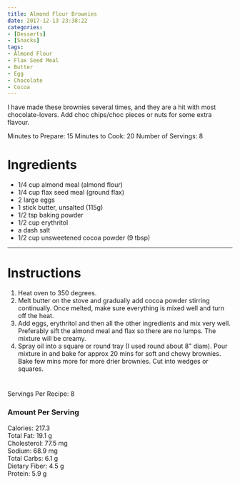 ```yaml
---
title: Almond Flour Brownies
date: 2017-12-13 23:38:22
categories:
- [Desserts]
- [Snacks]
tags:
- Almond Flour
- Flax Seed Meal
- Butter
- Egg
- Chocolate
- Cocoa
---
```


I have made these brownies several times, and they are a hit with most chocolate-lovers. Add choc chips/choc pieces or nuts for some extra flavour. 

<!--more-->
           
Minutes to Prepare: 15
Minutes to Cook: 20
Number of Servings: 8

# Ingredients
- 1/4 cup almond meal (almond flour)
- 1/4 cup flax seed meal (ground flax)
- 2 large eggs
- 1 stick butter, unsalted (115g)
- 1/2 tsp baking powder
- 1/2 cup erythritol
- a dash salt
- 1/2 cup unsweetened cocoa powder (9 tbsp)


---

# Instructions
1. Heat oven to 350 degrees.
2. Melt butter on the stove and gradually add cocoa powder stirring continually. Once melted, make sure everything is mixed well and turn off the heat.
3. Add eggs, erythritol and then all the other ingredients and mix very well. Preferably sift the almond meal and flax so there are no lumps. The mixture will be creamy.
4. Spray oil into a square or round tray (I used round about 8" diam). Pour mixture in and bake for approx 20 mins for soft and chewy brownies. Bake few mins more for more drier brownies. Cut into wedges or squares.
# 

Servings Per Recipe: 8          
### Amount Per Serving          
Calories: 217.3       
Total Fat: 19.1 g           
Cholesterol: 77.5 mg            
Sodium: 68.9 mg             
Total Carbs: 6.1 g          
Dietary Fiber: 4.5 g            
Protein: 5.9 g   

